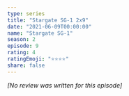 ```yaml
---
type: series
title: "Stargate SG-1 2x9"
date: "2021-06-09T00:00:00"
name: "Stargate SG-1"
season: 2
episode: 9
rating: 4
ratingEmoji: "⭐️⭐️⭐️⭐️"
share: false
---
```


_[No review was written for this episode]_
